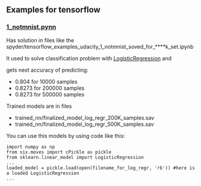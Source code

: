 
## Examples for tensorflow 
### [1_notmnist.pynn](https://github.com/tensorflow/tensorflow/blob/master/tensorflow/examples/udacity/1_notmnist.ipynb)

  Has solution in files like the spyder/tensorflow_examples_udacity_1_notmnist_soved_for_****k_set.ipynb
   
  It used to solve classification problem with [LogisticRegression](http://scikit-learn.org/stable/modules/generated/sklearn.linear_model.LogisticRegression.html) and
  
  gets next accuracy of predicting:
  - 0.804 for 10000 samples
  - 0.8273 for 200000 samples
  - 0.8273 for 500000 samples
  
  Trained models are in files
  - trained_nn/finalized_model_log_regr_200K_samples.sav
  - trained_nn/finalized_model_log_regr_500K_samples.sav
  
  You can use this models by using code like this:
  
    import numpy as np
    from six.moves import cPickle as pickle
    from sklearn.linear_model import LogisticRegression
    ...
    loaded_model = pickle.load(open(filename_for_log_regr, 'rb')) #here is a loaded LogisticRegression
    ...
  